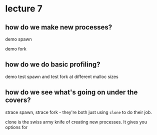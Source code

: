 # lecture 7

## how do we make new processes?

demo spawn

demo fork

## how do we do basic profiling?

demo test spawn and test fork at different malloc sizes

## how do we see what's going on under the covers?

strace spawn, strace fork - they're both just using `clone` to do their job.

clone is the swiss army knife of creating new processes. It gives you options for 